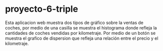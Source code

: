# proyecto-6-triple
Esta aplicacion web muestra dos tipos de gráfico sobre la ventas de coches, por medio de una casilla se muestra el histograma donde refleja la cantidades de coches vendidas por kilometraje.
Por medio de un botón se muestra el grafico de dispersion que refleja una relación entre el precio y el kilometraje.
